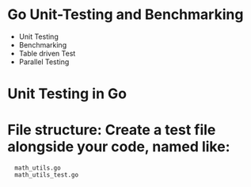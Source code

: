 # Go Unit-Testing and Benchmarking
- Unit Testing
- Benchmarking
- Table driven Test
- Parallel Testing


# Unit Testing in Go
# File structure: Create a test file alongside your code, named like:
      math_utils.go
      math_utils_test.go
      
